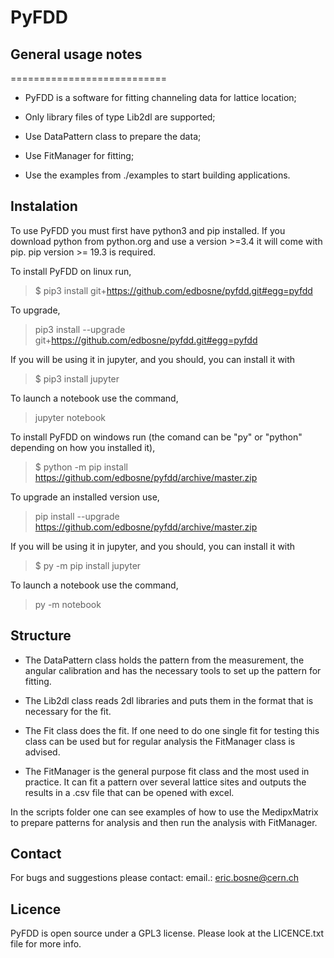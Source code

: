 # PyFDD


## General usage notes
===========================

- PyFDD is a software for fitting channeling data for lattice location;

- Only library files of type Lib2dl are supported;

- Use DataPattern class to prepare the data;

- Use FitManager for fitting;

- Use the examples from ./examples to start building applications.


## Instalation

To use PyFDD you must first have python3 and pip installed. If you download python from python.org and use a version
\>=3.4 it will come with pip. pip version >= 19.3 is required.

To install PyFDD on linux run,

> $ pip3 install git+https://github.com/edbosne/pyfdd.git#egg=pyfdd

To upgrade,

> pip3 install --upgrade git+https://github.com/edbosne/pyfdd.git#egg=pyfdd

If you will be using it in jupyter, and you should, you can install it with

> $ pip3 install jupyter

To launch a notebook use the command,

> jupyter notebook

To install PyFDD on windows run (the comand can be "py" or "python" depending on how you installed it),

> $ python -m pip install https://github.com/edbosne/pyfdd/archive/master.zip

To upgrade an installed version use,

> pip install --upgrade https://github.com/edbosne/pyfdd/archive/master.zip

If you will be using it in jupyter, and you should, you can install it with

> $ py -m pip install jupyter

To launch a notebook use the command,

> py -m notebook



## Structure

- The DataPattern class holds the pattern from the measurement, the angular calibration and has the necessary tools to set up the pattern for fitting.

- The Lib2dl class reads 2dl libraries and puts them in the format that is necessary for the fit.

- The Fit class does the fit. If one need to do one single fit for testing this class can be used but for regular analysis the FitManager class is advised.

- The FitManager is the general purpose fit class and the most used in practice. It can fit a pattern over several lattice sites and outputs the results in a .csv file that can be opened with excel.

In the scripts folder one can see examples of how to use the MedipxMatrix to prepare patterns for analysis and then run the analysis with FitManager.


## Contact
For bugs and suggestions please contact:
email.: eric.bosne@cern.ch


## Licence
PyFDD is open source under a GPL3 license. Please look at the LICENCE.txt file for more info.
